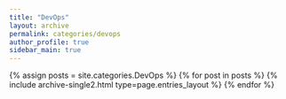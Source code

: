 ```yaml
---
title: "DevOps"
layout: archive
permalink: categories/devops
author_profile: true
sidebar_main: true
---
```



{% assign posts = site.categories.DevOps %}
{% for post in posts %} {% include archive-single2.html type=page.entries_layout %} {% endfor %}